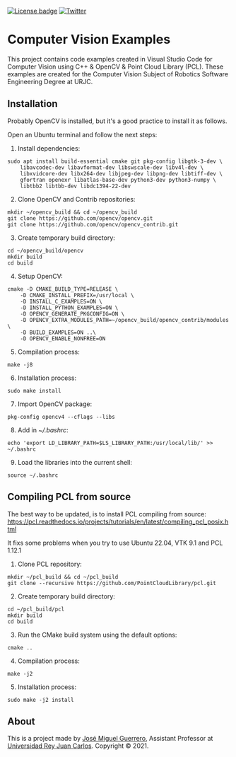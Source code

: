 [![License badge](https://img.shields.io/badge/license-Apache2-green.svg)](http://www.apache.org/licenses/LICENSE-2.0)
[![Twitter](https://img.shields.io/badge/follow-@jm__guerrero-green.svg)](https://twitter.com/jm__guerrero)

# Computer Vision Examples

This project contains code examples created in Visual Studio Code for Computer Vision using C++ & OpenCV & Point Cloud Library (PCL). These examples are created for the Computer Vision Subject of Robotics Software Engineering Degree at URJC.

## Installation

Probably OpenCV is installed, but it's a good practice to install it as follows.

Open an Ubuntu terminal and follow the next steps:

1. Install dependencies:
```
sudo apt install build-essential cmake git pkg-config libgtk-3-dev \
    libavcodec-dev libavformat-dev libswscale-dev libv4l-dev \
    libxvidcore-dev libx264-dev libjpeg-dev libpng-dev libtiff-dev \
    gfortran openexr libatlas-base-dev python3-dev python3-numpy \
    libtbb2 libtbb-dev libdc1394-22-dev
```

2. Clone OpenCV and Contrib repositories:
```
mkdir ~/opencv_build && cd ~/opencv_build
git clone https://github.com/opencv/opencv.git
git clone https://github.com/opencv/opencv_contrib.git
```

3. Create temporary build directory:
```
cd ~/opencv_build/opencv
mkdir build
cd build
```

4. Setup OpenCV:
```
cmake -D CMAKE_BUILD_TYPE=RELEASE \
    -D CMAKE_INSTALL_PREFIX=/usr/local \
    -D INSTALL_C_EXAMPLES=ON \
    -D INSTALL_PYTHON_EXAMPLES=ON \
    -D OPENCV_GENERATE_PKGCONFIG=ON \
    -D OPENCV_EXTRA_MODULES_PATH=~/opencv_build/opencv_contrib/modules \
    -D BUILD_EXAMPLES=ON ..\
    -D OPENCV_ENABLE_NONFREE=ON
```

5. Compilation process:
```
make -j8
```

6. Installation process:
```
sudo make install
```

7. Import OpenCV package:
```
pkg-config opencv4 --cflags --libs
```

8. Add in *~/.bashrc*:
```
echo 'export LD_LIBRARY_PATH=$LS_LIBRARY_PATH:/usr/local/lib/' >> ~/.bashrc
```

9. Load the libraries into the current shell:
```
source ~/.bashrc
```

## Compiling PCL from source

The best way to be updated, is to install PCL compiling from source: https://pcl.readthedocs.io/projects/tutorials/en/latest/compiling_pcl_posix.html

It fixs some problems when you try to use Ubuntu 22.04, VTK 9.1 and PCL 1.12.1

1. Clone PCL repository:
```
mkdir ~/pcl_build && cd ~/pcl_build
git clone --recursive https://github.com/PointCloudLibrary/pcl.git
```

2. Create temporary build directory:
```
cd ~/pcl_build/pcl
mkdir build
cd build
```

3. Run the CMake build system using the default options:
```
cmake ..
```

4. Compilation process:
```
make -j2
```

5. Installation process:
```
sudo make -j2 install
```

## About

This is a project made by [José Miguel Guerrero], Assistant Professor at [Universidad Rey Juan Carlos].
Copyright &copy; 2021.

[Universidad Rey Juan Carlos]: https://www.urjc.es/
[José Miguel Guerrero]: https://sites.google.com/view/jmguerrero
